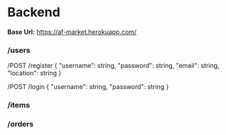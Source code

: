 # Backend

**Base Url:** https://af-market.herokuapp.com/

### /users
/POST /register
{
    "username": string,
    "password": string,
    "email": string,
    "location": string
}

/POST /login
{
    "username": string,
    "password": string
}


### /items


### /orders